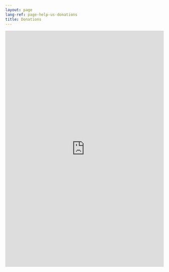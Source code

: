 ```yaml
---
layout: page
lang-ref: page-help-us-donations
title: Donations
---
```

<iframe id="haWidget" allowtransparency="true" scrolling="auto" src="https://www.donnerenligne.fr/laama/faire-un-don/2" style="width:100%;height:750px;border:none;" onload="window.scroll(0, this.offsetTop)"></iframe>